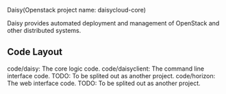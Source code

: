 Daisy(Openstack project name: daisycloud-core)


Daisy provides automated deployment and management of OpenStack and other distributed systems.


## Code Layout

code/daisy: The core logic code.
code/daisyclient: The command line interface code. TODO: To be splited out as another project.
code/horizon: The web interface code. TODO: To be splited out as another project.




